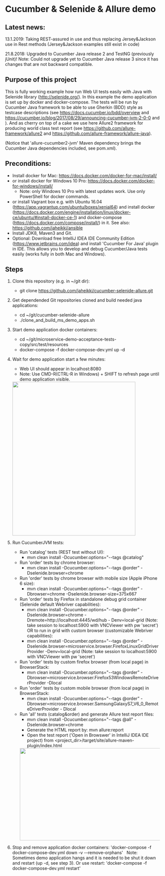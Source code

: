# Cucumber & Selenide & Allure demo

## Latest news:

13.1.2019: Taking REST-assured in use and thus replacing Jersey&Jackson use in Rest methods (Jersey&Jackson examples still exist in code)  

21.8.2018: Upgraded to Cucumber Java release 2 and TestNG (previously jUnit)!
Note: Could not upgrade yet to Cucumber Java release 3 since it has changes that are not backward compatible.

## Purpose of this project
This is fully working example how run Web UI tests easily with Java with Selenide library (http://selenide.org/). In this example the demo application is set up by docker and docker-compose. The tests will be run by Cucumber Java framework to be able to use Gherkin (BDD) style as testcase descriptions (see https://docs.cucumber.io/bdd/overview and https://cucumber.io/blog/2017/08/29/announcing-cucumber-jvm-2-0-0 and ). And as cherry on top of a cake we use here Allure2 framework for producing world class test report (see https://github.com/allure-framework/allure2 and https://github.com/allure-framework/allure-java). 

(Notice that 'allure-cucumber2-jvm' Maven dependency brings the Cucumber Java dependencies included, see pom.xml).


## Preconditions:
- Install docker for Mac: https://docs.docker.com/docker-for-mac/install/ 
- or install docker for Windows 10 Pro: https://docs.docker.com/docker-for-windows/install/
  - Note: only Windows 10 Pro with latest updates work. Use only PowerShell for docker commands.
- or install Vagrant box e.g. with Ubuntu 16.04 (https://app.vagrantup.com/ubuntu/boxes/xenial64) and install docker (https://docs.docker.com/engine/installation/linux/docker-ce/ubuntu/#install-docker-ce-1) and docker-compose (https://docs.docker.com/compose/install/) in it. See also: https://github.com/jaheikki/ansible
- Install JDK8, Maven3 and Git.
- Optional: Download free IntelliJ IDEA IDE Community Edition (https://www.jetbrains.com/idea) and install 'Cucumber For Java' plugin in IDE. This allows you to develop and debug Cucumber/Java tests easily (works fully in both Mac and Windows).

## Steps

1. Clone this repository (e.g. in ~/git dir): 
   - git clone https://github.com/jaheikki/cucumber-selenide-allure.git

2. Get dependended Git repositories cloned and build needed java applications:
   - cd ~/git/cucumber-selenide-allure
   - ./clone_and_build_ms_demo_apps.sh

4. Start demo application docker containers: 
   - cd ~/git/microservice-demo-acceptance-tests-copy/src/test/resources
   - docker-compose -f docker-compose-dev.yml up -d

5. Wait for demo application start a few minutes:
   - Web UI should appear in localhost:8080
   - Note: Use CMD-R(CTRL-R in Windows) + SHIFT to refresh page until demo application visible.

   <img src="https://raw.githubusercontent.com/jaheikki/cucumber-selenide-allure/master/readme_images/demo-application.png" width="400" height="500">
    
6. Run CucumberJVM tests:
    
     - Run 'catalog' tests (REST test without UI):
       - mvn clean install -Dcucumber.options="--tags @catalog"
     - Run 'order' tests by chrome browser:
       - mvn clean install -Dcucumber.options="--tags @order" -Dselenide.browser=chrome
     - Run 'order' tests by chrome browser with mobile size (Apple iPhone 6 size):  
       - mvn clean install -Dcucumber.options="--tags @order" -Dbrowser=chrome -Dselenide.browser-size=375x667
     - Run 'order' tests by Firefox in standalone debug grid container (Selenide default Webriver capabilities):
       - mvn clean install -Dcucumber.options="--tags @order" -Dselenide.browser=chrome -Dremote=http://localhost:4445/wd/hub - Denv=local-grid (Note: take session to localhost:5900 with VNCViewer with pw 'secret')
       OR to run in grid with custom browser (customizable Webriver capabilities):
       - mvn clean install -Dcucumber.options="--tags @order" -Dselenide.browser=microservice.browser.FirefoxLinuxGridDriverProvider -Denv=local-grid (Note: take session to localhost:5900 with VNCViewer with pw 'secret')
     - Run 'order' tests by custom firefox browser (from local page) in BrowserStack:   
       - mvn clean install -Dcucumber.options="--tags @order" -Dbrowser=microservice.browser.Firefox53WindowsRemoteDriverProvider -Dlocal
     - Run 'order' tests by custom mobile browser (from local page)  in BrowserStack:   
       - mvn clean install -Dcucumber.options="--tags @order" -Dbrowser=microservice.browser.SamsungGalaxyS7_V6_0_RemoteDriverProvider -            Dlocal
     - Run 'all' tests (catalog&order) and generate Allure test report files:
       - mvn clean install -Dcucumber.options="--tags @all" -Dselenide.browser=chrome
       - Generate the HTML report by: mvn allure:report
       - Open the test report ('Open in Browswer' in IntelliJ IDEA IDE project) from <project_dir>/target/site/allure-maven-plugin/index.html
       <img src="https://raw.githubusercontent.com/jaheikki/cucumber-selenide-allure/master/readme_images/allure-report.png" width="800" height="300">
  
7. Stop and remove application docker containers: 'docker-compose -f docker-compose-dev.yml down -v --remove-orphans' 
   Note: Sometimes demo application hangs and it is needed to be shut it down and restart (up -d, see step 3). Or use restart: 'docker-compose -f docker-compose-dev.yml restart'


